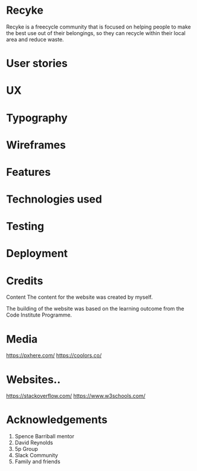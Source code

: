 # Recyke

Recyke is a freecycle community that is focused on helping people to make the best use out of their belongings, so they can recycle within their local area and reduce waste. 

# User stories

# UX

# Typography

# Wireframes

# Features

# Technologies used

# Testing

# Deployment

# Credits
Content
The content for the website was created by myself.

The building of the website was based on the learning outcome from the Code Institute Programme.

# Media
https://pxhere.com/
https://coolors.co/

# Websites..
https://stackoverflow.com/
https://www.w3schools.com/

# Acknowledgements
1. Spence Barriball mentor
2. David Reynolds
3. 5p Group
4. Slack Community
5. Family and friends



